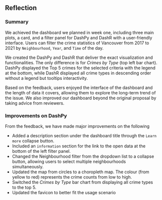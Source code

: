 
## Reflection

### Summary

We achieved the dashboard we planned in week one, including three main plots, a card, and a filter panel for DashPy and DashR with a user-friendly interface. Users can filter the crime statistics of Vancouver from 2017 to 2021 by `Neighbourhood`, `Year`, and `Time` of the day.

We created the DashPy and DashR that deliver the exact visualization and functionalities. The only difference is for _Crimes by Type_ (top left bar chart). DashPy displayed the Top 5 crimes for the selected criteria with the legend at the bottom, while DashR displayed all crime types in descending order without a legend but tooltips interactivity. 

Based on the feedback, users enjoyed the interface of the dashboard and the length of data it covers, allowing them to explore the long-term trend of the issue. We also improved our dashboard beyond the original proposal by taking advice from reviewers.

### Improvements on DashPy

From the feedback, we have made major improvements on the following

- Added a description section under the dashboard title through the `Learn more` collapse button. 
- Included an `information` section for the link to the open data at the bottom of the left filter panel. 
- Changed the Neighbourhood filter from the dropdown list to a collapse button, allowing users to select multiple neighbourhoods simultaneously.
- Updated the map from circles to a choropleth map. The colour (from yellow to red) represents the crime counts from low to high.
- Switched the _Crimes by Type_ bar chart from displaying all crime types to the top 5. 
- Updated the favicon to better fit the usage scenario
